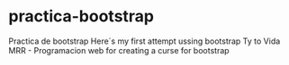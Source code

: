 # practica-bootstrap
Practica de bootstrap
Here´s my first attempt ussing bootstrap 
Ty to Vida MRR - Programacion web for creating a curse for bootstrap
